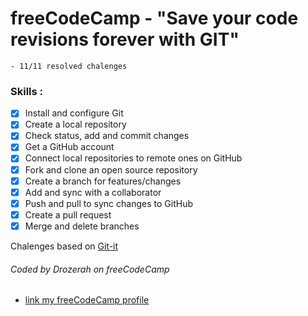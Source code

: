 # freeCodeCamp - "Save your code revisions forever with GIT"
````
- 11/11 resolved chalenges
````
### Skills : 

- [x] Install and configure Git
- [x] Create a local repository
- [x] Check status, add and commit changes
- [x] Get a GitHub account
- [x] Connect local repositories to remote ones on GitHub
- [x] Fork and clone an open source repository
- [x] Create a branch for features/changes
- [x] Add and sync with a collaborator
- [x] Push and pull to sync changes to GitHub
- [x] Create a pull request
- [x] Merge and delete branches

Chalenges based on [Git-it](http://jlord.us/git-it/)

###### Coded by Drozerah on freeCodeCamp

* [link my freeCodeCamp profile](https://www.freecodecamp.org/drozerah)
